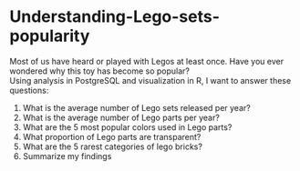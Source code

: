 # Understanding-Lego-sets-popularity

Most of us have heard or played with Legos at least once. Have you ever wondered why this toy has become so popular? </br>
Using analysis in PostgreSQL and visualization in R, I want to answer these questions:
1) What is the average number of Lego sets released per year?
2) What is the average number of Lego parts per year?
3) What are the 5 most popular colors used in Lego parts?
4) What proportion of Lego parts are transparent?
5) What are the 5 rarest categories of lego bricks?
6) Summarize my findings 
